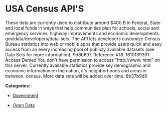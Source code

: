 # USA Census API'S

These data are currently used to distribute around $400 B in Federal, State and local funds in ways that help communities plan for schools, social and emergency services, highway improvements and economic developments. gov/data/developers/data-sets. The API lets developers customize Census Bureau statistics into web or mobile apps that provide users quick and easy access from an every increasing pool of publicly available datasets (see Data Sets for more information). 9d8b697. Reference #18. 1610139391. Access Denied You don't have permission to access "http://www. html" on this server. Currently available statistics provide key demographic and economic information on the nation, it's neighborhoods and areas in between. census. More data sets will be added over time. 8b37b9d0

**Categories**:

- [Government](https://github/apis-list/apis-list#government)

- [Open Data](https://github/apis-list/apis-list#open-data)



